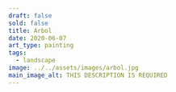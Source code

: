 ```yaml
---
draft: false
sold: false
title: Arbol
date: 2020-06-07
art_type: painting
tags:
  - landscape
image: ../../assets/images/arbol.jpg
main_image_alt: THIS DESCRIPTION IS REQUIRED
---
```

